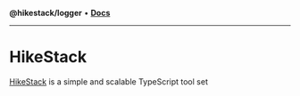 **@hikestack/logger** • [**Docs**](/official/reference/logger/globals.md)

***

# HikeStack

[HikeStack](https://github.com/hikestack/official) is a simple and scalable TypeScript tool set
